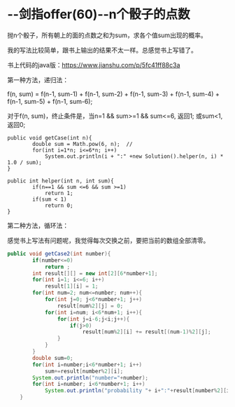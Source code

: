 # --剑指offer(60)--n个骰子的点数

抛n个骰子，所有朝上的面的点数之和为sum，求各个值sum出现的概率。

我的写法比较简单，跟书上输出的结果不太一样。总感觉书上写错了。

书上代码的java版：https://www.jianshu.com/p/5fc41ff88c3a

第一种方法，递归法：

f(n, sum) = f(n-1, sum-1) + f(n-1, sum-2) + f(n-1, sum-3) + f(n-1, sum-4) + f(n-1, sum-5) + f(n-1, sum-6);

对于f(n, sum)，终止条件是，当n=1 && sum>=1 && sum<=6, 返回1; 或sum<1, 返回0;

```
public void getCase(int n){
		double sum = Math.pow(6, n);  // 
		for(int i=1*n; i<=6*n; i++)
			System.out.println(i + ":" +new Solution().helper(n, i) * 1.0 / sum);
}

public int helper(int n, int sum){
		if(n==1 && sum <=6 && sum >=1)
			return 1;
		if(sum < 1)
			return 0;
}
```

第二种方法，循环法：

感觉书上写法有问题呢，我觉得每次交换之前，要把当前的数组全部清零。

```java
public void getCase2(int number){
		if(number<=0)
			return ;
		int result[][] = new int[2][6*number+1];
		for(int i=1; i<=6; i++)
			result[1][i] = 1;
		for(int num=2; num<=number; num++){
			for(int j=0; j<6*number+1; j++)
				result[num%2][j] = 0;
			for(int i=num; i<6*num+1; i++){
				for(int j=i-6;j<i;j++){
					if(j>0)
						result[num%2][i] += result[(num-1)%2][j];
				}
			}
		}
		double sum=0;
		for(int i=number;i<6*number+1; i++)
			sum+=result[number%2][i];
		System.out.println("number="+number);
		for(int i=number; i<6*number+1; i++)
			System.out.println("probability "+ i+":"+result[number%2][i]/sum);
	}
```

